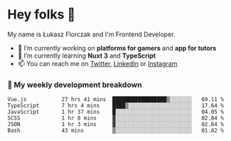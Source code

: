 # Hey folks 👋

My name is Łukasz Florczak and I'm Frontend Developer. 

- 🔭 I’m currently working on **platforms for gamers** and **app for tutors**
- 🌱 I’m currently learning **Nuxt 3** and **TypeScript**
- 📫 You can reach me on [Twitter](https://twitter.com/lukaszflorczak), [LinkedIn](https://pl.linkedin.com/in/lukasz-florczak) or [Instagram](https://instagram.com/lukaszflorczak)


### 🧮 My weekly development breakdown

<!--START_SECTION:waka-->

```text
Vue.js           27 hrs 41 mins  █████████████████▒░░░░░░░   69.11 %
TypeScript       7 hrs 4 mins    ████▒░░░░░░░░░░░░░░░░░░░░   17.64 %
JavaScript       1 hr 37 mins    █░░░░░░░░░░░░░░░░░░░░░░░░   04.05 %
SCSS             1 hr 8 mins     ▓░░░░░░░░░░░░░░░░░░░░░░░░   02.84 %
JSON             1 hr 3 mins     ▓░░░░░░░░░░░░░░░░░░░░░░░░   02.64 %
Bash             43 mins         ▒░░░░░░░░░░░░░░░░░░░░░░░░   01.82 %
```

<!--END_SECTION:waka-->

<!--
**lukaszflorczak/lukaszflorczak** is a ✨ _special_ ✨ repository because its `README.md` (this file) appears on your GitHub profile.

Here are some ideas to get you started:

- 🔭 I’m currently working on ...
- 🌱 I’m currently learning ...
- 👯 I’m looking to collaborate on ...
- 🤔 I’m looking for help with ...
- 💬 Ask me about ...
- 📫 How to reach me: ...
- 😄 Pronouns: ...
- ⚡ Fun fact: ...
-->

